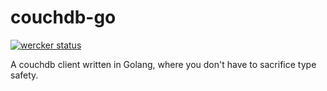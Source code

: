 # couchdb-go

[![wercker status](https://app.wercker.com/status/05fa6ae6fd246d90122cfa88d8d1c432/s/master "wercker status")](https://app.wercker.com/project/byKey/05fa6ae6fd246d90122cfa88d8d1c432)

A couchdb client written in Golang, where you don't have to sacrifice type safety. 

